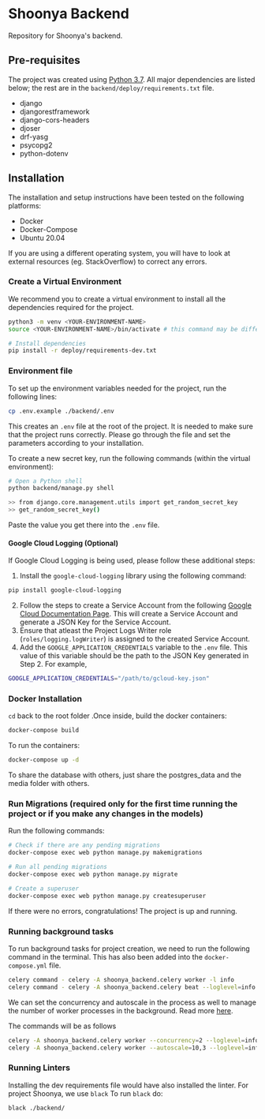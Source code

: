 # Shoonya Backend

Repository for Shoonya's backend.

## Pre-requisites

The project was created using [Python 3.7](https://www.python.org/downloads/). All major dependencies are listed below; the rest are in the `backend/deploy/requirements.txt` file.

- django
- djangorestframework
- django-cors-headers
- djoser
- drf-yasg
- psycopg2
- python-dotenv


## Installation

The installation and setup instructions have been tested on the following platforms:

- Docker
- Docker-Compose
- Ubuntu 20.04

If you are using a different operating system, you will have to look at external resources (eg. StackOverflow) to correct any errors.

### Create a Virtual Environment

We recommend you to create a virtual environment to install all the dependencies required for the project.

```bash
python3 -m venv <YOUR-ENVIRONMENT-NAME>
source <YOUR-ENVIRONMENT-NAME>/bin/activate # this command may be different based on your OS

# Install dependencies
pip install -r deploy/requirements-dev.txt
```

### Environment file

To set up the environment variables needed for the project, run the following lines:
```bash
cp .env.example ./backend/.env
```

This creates an `.env` file at the root of the project. It is needed to make sure that the project runs correctly. Please go through the file and set the parameters according to your installation.

To create a new secret key, run the following commands (within the virtual environment):
```bash
# Open a Python shell
python backend/manage.py shell

>> from django.core.management.utils import get_random_secret_key
>> get_random_secret_key()
```

Paste the value you get there into the `.env` file.

#### Google Cloud Logging (Optional)

If Google Cloud Logging is being used, please follow these additional steps:

1. Install the `google-cloud-logging` library using the following command:
```bash
pip install google-cloud-logging
```
2. Follow the steps to create a Service Account from the following [Google Cloud Documentation Page](https://cloud.google.com/docs/authentication/production#create_service_account). This will create a Service Account and generate a JSON Key for the Service Account.
3. Ensure that atleast the Project Logs Writer role (`roles/logging.logWriter`) is assigned to the created Service Account.
4. Add the `GOOGLE_APPLICATION_CREDENTIALS` variable to the `.env` file. This value of this variable should be the path to the JSON Key generated in Step 2. For example,

```bash
GOOGLE_APPLICATION_CREDENTIALS="/path/to/gcloud-key.json"
```

### Docker Installation

`cd` back to the root folder .Once inside, build the docker containers:

```bash
docker-compose build
```

To run the containers:

```bash
docker-compose up -d
```

To share the database with others, just share the postgres_data and the media folder with others.

### Run Migrations (required only for the first time running the project or if you make any changes in the models)
Run the following commands:
```bash
# Check if there are any pending migrations
docker-compose exec web python manage.py makemigrations

# Run all pending migrations
docker-compose exec web python manage.py migrate

# Create a superuser
docker-compose exec web python manage.py createsuperuser

```

If there were no errors, congratulations! The project is up and running.

### Running background tasks 
To run background tasks for project creation, we need to run the following command in the terminal. This has also been added into the `docker-compose.yml` file.
```bash 
celery command - celery -A shoonya_backend.celery worker -l info
celery command - celery -A shoonya_backend.celery beat --loglevel=info
``` 

We can set the concurrency and autoscale in the process as well to manage the number of worker processes in the background. Read more [here](https://stackoverflow.com/a/72366865/9757174). 

The commands will be as follows 
```bash 
celery -A shoonya_backend.celery worker --concurrency=2 --loglevel=info
celery -A shoonya_backend.celery worker --autoscale=10,3 --loglevel=info
```

### Running Linters

Installing the dev requirements file would have also installed the linter. For project Shoonya, we use `black` 
To run `black` do:

```bash
black ./backend/
```
